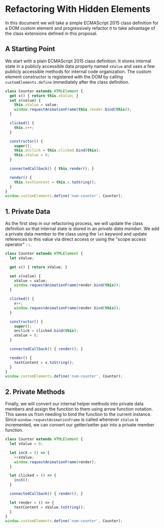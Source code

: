# Refactoring With Hidden Elements

In this document we will take a simple ECMAScript 2015 class definition for a DOM custom element and progressively refactor it to take advantage of the class extensions defined in this proposal.

## A Starting Point

We start with a plain ECMAScript 2015 class definition. It stores internal state in a publicly accessible data property named `xValue` and uses a few publicly accessible methods for internal code organization. The custom element constructor is registered with the DOM by calling `customElements.define` immediately after the class definition.

```js
class Counter extends HTMLElement {
  get x() { return this.xValue; }
  set x(value) {
    this.xValue = value;
    window.requestAnimationFrame(this.render.bind(this));
  }

  clicked() {
    this.x++;
  }

  constructor() {
    super();
    this.onclick = this.clicked.bind(this);
    this.xValue = 0;
  }

  connectedCallback() { this.render(); }

  render() {
    this.textContent = this.x.toString();
  }
}
window.customElements.define('num-counter', Counter);
```

## 1. Private Data

As the first step in our refactoring process, we will update the class definition so that internal state is stored in an *private data member*. We add a private data member to the class using the `let` keyword and update references to this value via direct access or using the "scope access operator" `::`.

```js
class Counter extends HTMLElement {
  let xValue;

  get x() { return xValue; }

  set x(value) {
    xValue = value;
    window.requestAnimationFrame(render.bind(this));
  }

  clicked() {
    x++;
    window.requestAnimationFrame(render.bind(this));
  }

  constructor() {
    super();
    onclick = clicked.bind(this);
    xValue = 0;
  }

  connectedCallback() { render(); }

  render() {
    textContent = x.toString();
  }
}
window.customElements.define('num-counter', Counter);
```

## 2. Private Methods

Finally, we will convert our internal helper methods into private data members and assign the function to them using arrow function notation. This saves us from needing to bind the function to the current instance. Since `window.requestAnimationFrame` is called whenever `xValue` is incremented, we can convert our getter/setter pair into a private member function.

```js
class Counter extends HTMLElement {
  let xValue = 0;

  let incX = () => {
    ++xValue;
    window.requestAnimationFrame(render);
  }

  let clicked = () => {
    incX();
  }

  connectedCallback() { render(); }

  let render = () => {
    textContent = xValue.toString();
  }
}
window.customElements.define('num-counter', Counter);
```

